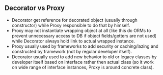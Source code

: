 ## Decorator vs Proxy

- Decorator get reference for decorated object (usually through constructor) while Proxy responsible to do that by himself.
- Proxy may not instantiate wrapping object at all (like this do ORMs to prevent unnecessary access to DB if object fields/getters are not used) while Decorator always hold link to actual wrapped instance.
- Proxy usually used by frameworks to add security or caching/lazing and constructed by framework (not by regular developer itself).
- Decorator usually used to add new behavior to old or legacy classes by developer itself based on interface rather then actual class (so it work on wide range of interface instances, Proxy is around concrete class).
